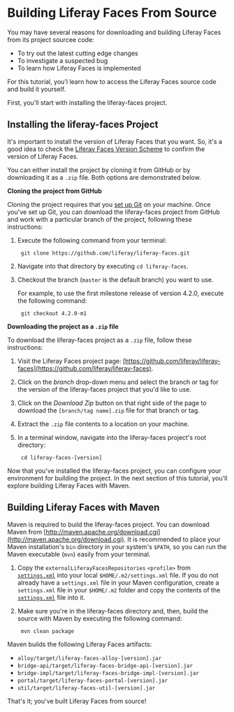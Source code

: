# Building Liferay Faces From Source

You may have several reasons for downloading and building Liferay Faces from its
project sourcee code: 

- To try out the latest cutting edge changes
- To investigate a suspected bug
- To learn how Liferay Faces is implemented

For this tutorial, you'l learn how to access the Liferay Faces source code and
build it yourself. 

First, you'll start with installing the liferay-faces project. 

## Installing the liferay-faces Project

It's important to install the version of Liferay Faces that you want. So, it's a
good idea to check the [Liferay Faces Version
Scheme](/develop/tutorials/-/knowledge_base/understanding-the-liferay-faces-version-scheme)
to confirm the version of Liferay Faces. 

<!-- Verify above link is correct, once Liferay Faces tutorials are published to
dev.liferay.com -Cody -->

You can either install the project by cloning it from GitHub or by downloading
it as a `.zip` file. Both options are demonstrated below. 

**Cloning the project from GitHub**

Cloning the project requires that you [set up Git](https://help.github.com/articles/set-up-git) 
on your machine. Once you've set up Git, you can download the liferay-faces
project from GitHub and work with a particular branch of the project, following
these instructions: 

1. Execute the following command from your terminal:

        git clone https://github.com/liferay/liferay-faces.git

2. Navigate into that directory by executing `cd liferay-faces`.

3. Checkout the branch (`master` is the default branch) you want to use.

    For example, to use the first milestone release of version 4.2.0, execute
    the following command:

        git checkout 4.2.0-m1

**Downloading the project as a `.zip` file**

To download the liferay-faces project as a `.zip` file, follow these
instructions: 

1. Visit the Liferay Faces project page:
   [https://github.com/liferay/liferay-faces](https://github.com/liferay/liferay-faces). 

2. Click on the *branch* drop-down menu and select the branch or tag for the
   version of the liferay-faces project that you'd like to use. 

3. Click on the *Download Zip* button on that right side of the page to download
   the `[branch/tag name].zip` file for that branch or tag. 

4.  Extract the `.zip` file contents to a location on your machine.

5. In a terminal window, navigate into the liferay-faces project's root
   directory: 

        cd liferay-faces-[version]

Now that you've installed the liferay-faces project, you can configure your
environment for building the project. In the next section of this tutorial,
you'll explore building Liferay Faces with Maven. 

## Building Liferay Faces with Maven

Maven is required to build the liferay-faces project. You can download Maven
from
[http://maven.apache.org/download.cgi](http://maven.apache.org/download.cgi). It
is recommended to place your Maven installation's `bin` directory in your
system's `$PATH`, so you can run the Maven executable (`mvn`) easily from your
terminal. 

1. Copy the `externalLiferayFacesRepositories` `<profile>` from
   [`settings.xml`](https://github.com/liferay/liferay-faces/blob/master/settings.xml)
   into your local `$HOME/.m2/settings.xml` file. If you do not already have a
   `settings.xml` file in your Maven configuration, create a `settings.xml`
   file in your `$HOME/.m2` folder and copy the contents of the
   [`settings.xml`](https://github.com/liferay/liferay-faces/blob/master/settings.xml)
   file into it. 

2. Make sure you're in the liferay-faces directory and, then, build the source with Maven by executing the following command: 

        mvn clean package

Maven builds the following Liferay Faces artifacts: 

- `alloy/target/liferay-faces-alloy-[version].jar`
- `bridge-api/target/liferay-faces-bridge-api-[version].jar`
- `bridge-impl/target/liferay-faces-bridge-impl-[version].jar`
- `portal/target/liferay-faces-portal-[version].jar`
- `util/target/liferay-faces-util-[version].jar`

That's it; you've built Liferay Faces from source! 
